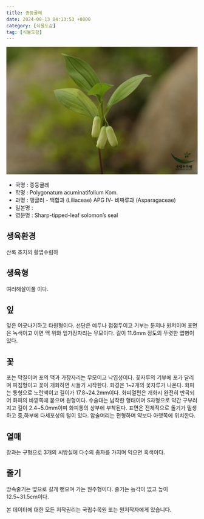 ```yaml
---
title: 종둥굴레
date: 2024-08-13 04:13:53 +0800
category: [식물도감]
tag: [식물도감]
---
```




![종둥굴레](/assets/img/fileUpload/plants/basic/Liliaceae/Polygonatum/8815/8815_1_th2.jpg)
- 국명 : 종둥굴레
- 학명 : Polygonatum acuminatifolium Kom.
- 과명 : 앵글러 - 백합과 (Liliaceae) APG Ⅳ- 비짜루과 (Asparagaceae)
- 일본명 : 
- 영문명 : Sharp-tipped-leaf solomon’s seal


## 생육환경
산록 초지의 활엽수림하
## 생육형
여러해살이풀 이다. 
## 잎
잎은 어긋나기하고 타원형이다. 선단은 예두나 점첨두이고 기부는 둔저나 원저이며 표면은 녹색이고 이면 맥 위와 잎가장자리는  무모이다. 길이 11.6mm 정도의 뚜렷한 엽병이 있다.
## 꽃
포는 막질이며 포의 맥과 가장자리는 무모이고 낙엽성이다. 꽃자루의 기부에 포가 달리며 피침형이고 꽃이 개화하면 시들기 시작한다. 화경은 1~2개의 꽃자루가 나온다. 화피는 통형으로 노란색이고 길이가 17.8~24.2mm이다. 화피열편은 개화시 완전히 반곡되어 화피의 바깥쪽에 붙으며 원형이다. 수술대는 납작한 형태이며 S자형으로 약간 구부러지고 길이 2.4~5.0mm이며 화피통의 상부에 부착된다. 표면은 전체적으로 돌기가 밀생하고 중,하부에 다세포성의 털이  있다. 암술머리는 편형하며  약보다 아랫쪽에 위치한다.
## 열매
장과는 구형으로 3개의 씨방실에 다수의 종자를 가지며 익으면 흑색이다.
## 줄기
땅속줄기는 옆으로 길게 뻗으며 가는 원주형이다. 줄기는 능각이 없고 높이 12.5~31.5cm이다. 






본 데이터에 대한 모든 저작권리는 국립수목원 또는 원저작자에게 있습니다.
